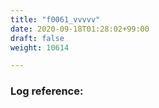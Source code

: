 ```yaml
---
title: "f0061_vvvvv"
date: 2020-09-18T01:28:02+99:00
draft: false
weight: 10614

---
```


### Log reference: <no value>

```
